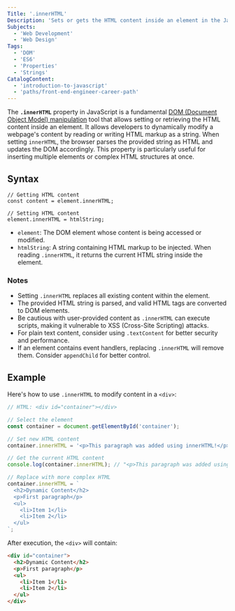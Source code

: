 ```yaml
---
Title: '.innerHTML'
Description: 'Sets or gets the HTML content inside an element in the JavaScript DOM.'
Subjects:
  - 'Web Development'
  - 'Web Design'
Tags:
  - 'DOM'
  - 'ES6'
  - 'Properties'
  - 'Strings'
CatalogContent:
  - 'introduction-to-javascript'
  - 'paths/front-end-engineer-career-path'
---
```


The **`.innerHTML`** property in JavaScript is a fundamental [DOM (Document Object Model) manipulation](https://www.codecademy.com/resources/docs/javascript/dom-manipulation) tool that allows setting or retrieving the HTML content inside an element. It allows developers to dynamically modify a webpage's content by reading or writing HTML markup as a string. When setting `innerHTML`, the browser parses the provided string as HTML and updates the DOM accordingly. This property is particularly useful for inserting multiple elements or complex HTML structures at once.

## Syntax

```pseudo
// Getting HTML content
const content = element.innerHTML;

// Setting HTML content
element.innerHTML = htmlString;
```

- `element`: The DOM element whose content is being accessed or modified.
- `htmlString`: A string containing HTML markup to be injected.
When reading `.innerHTML`, it returns the current HTML string inside the element.

### Notes

- Setting `.innerHTML` replaces all existing content within the element.
- The provided HTML string is parsed, and valid HTML tags are converted to DOM elements.
- Be cautious with user-provided content as `.innerHTML` can execute scripts, making it vulnerable to XSS (Cross-Site Scripting) attacks.
- For plain text content, consider using `.textContent` for better security and performance.
- If an element contains event handlers, replacing `.innerHTML` will remove them. Consider `appendChild` for better control.

## Example

Here's how to use `.innerHTML` to modify content in a `<div>`:

```js
// HTML: <div id="container"></div>

// Select the element
const container = document.getElementById('container');

// Set new HTML content
container.innerHTML = '<p>This paragraph was added using innerHTML!</p>';

// Get the current HTML content
console.log(container.innerHTML); // "<p>This paragraph was added using innerHTML!</p>"

// Replace with more complex HTML
container.innerHTML = `
  <h2>Dynamic Content</h2>
  <p>First paragraph</p>
  <ul>
    <li>Item 1</li>
    <li>Item 2</li>
  </ul>
`;
```

After execution, the `<div>` will contain:

```html
<div id="container">
  <h2>Dynamic Content</h2>
  <p>First paragraph</p>
  <ul>
    <li>Item 1</li>
    <li>Item 2</li>
  </ul>
</div>
```
